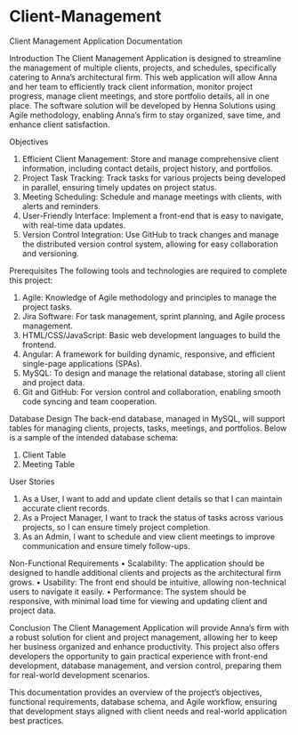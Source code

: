 # Client-Management
Client Management Application Documentation

Introduction
The Client Management Application is designed to streamline the management of multiple clients, projects, and schedules, specifically catering to Anna’s architectural firm. This web application will allow Anna and her team to efficiently track client information, monitor project progress, manage client meetings, and store portfolio details, all in one place. The software solution will be developed by Henna Solutions using Agile methodology, enabling Anna’s firm to stay organized, save time, and enhance client satisfaction.


Objectives
1.	Efficient Client Management: Store and manage comprehensive client information, including contact details, project history, and portfolios.
2.	Project Task Tracking: Track tasks for various projects being developed in parallel, ensuring timely updates on project status.
3.	Meeting Scheduling: Schedule and manage meetings with clients, with alerts and reminders.
4.	User-Friendly Interface: Implement a front-end that is easy to navigate, with real-time data updates.
5.	Version Control Integration: Use GitHub to track changes and manage the distributed version control system, allowing for easy collaboration and versioning.


Prerequisites
The following tools and technologies are required to complete this project:
1.	Agile: Knowledge of Agile methodology and principles to manage the project tasks.
2.	Jira Software: For task management, sprint planning, and Agile process management.
3.	HTML/CSS/JavaScript: Basic web development languages to build the frontend.
4.	Angular: A framework for building dynamic, responsive, and efficient single-page applications (SPAs).
5.	MySQL: To design and manage the relational database, storing all client and project data.
6.	Git and GitHub: For version control and collaboration, enabling smooth code syncing and team cooperation.

Database Design
The back-end database, managed in MySQL, will support tables for managing clients, projects, tasks, meetings, and portfolios. Below is a sample of the intended database schema:
1.	Client Table
2.	Meeting Table


User Stories
1.	As a User, I want to add and update client details so that I can maintain accurate client records.
2.	As a Project Manager, I want to track the status of tasks across various projects, so I can ensure timely project completion.
3.	As an Admin, I want to schedule and view client meetings to improve communication and ensure timely follow-ups.


Non-Functional Requirements
•	Scalability: The application should be designed to handle additional clients and projects as the architectural firm grows.
•	Usability: The front end should be intuitive, allowing non-technical users to navigate it easily.
•	Performance: The system should be responsive, with minimal load time for viewing and updating client and project data.

Conclusion
The Client Management Application will provide Anna’s firm with a robust solution for client and project management, allowing her to keep her business organized and enhance productivity. This project also offers developers the opportunity to gain practical experience with front-end development, database management, and version control, preparing them for real-world development scenarios.

This documentation provides an overview of the project’s objectives, functional requirements, database schema, and Agile workflow, ensuring that development stays aligned with client needs and real-world application best practices.






    
